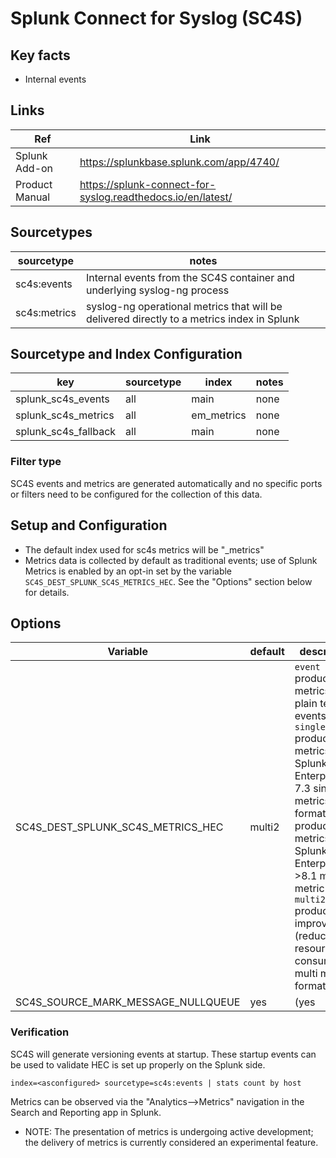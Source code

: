 # Splunk Connect for Syslog (SC4S)

## Key facts

* Internal events

## Links

| Ref            | Link                                                                                                    |
|----------------|---------------------------------------------------------------------------------------------------------|
| Splunk Add-on  | <https://splunkbase.splunk.com/app/4740/>                                                                 |
| Product Manual | <https://splunk-connect-for-syslog.readthedocs.io/en/latest/>  |

## Sourcetypes

| sourcetype     | notes                                                                                                   |
|----------------|---------------------------------------------------------------------------------------------------------|
| sc4s:events    | Internal events from the SC4S container and underlying syslog-ng process                                |
| sc4s:metrics   | syslog-ng operational metrics that will be delivered directly to a metrics index in Splunk              |

## Sourcetype and Index Configuration

| key            | sourcetype     | index          | notes          |
|----------------|----------------|----------------|----------------|
| splunk_sc4s_events    | all            | main           | none           |
| splunk_sc4s_metrics   | all            | em_metrics     | none           |
| splunk_sc4s_fallback   | all            | main     | none           |

### Filter type

SC4S events and metrics are generated automatically and no specific ports or filters need to be configured for the collection of this data.

## Setup and Configuration

* The default index used for sc4s metrics will be "_metrics"
* Metrics data is collected by default as traditional events; use of Splunk Metrics is enabled by an opt-in set by the variable `SC4S_DEST_SPLUNK_SC4S_METRICS_HEC`. See the "Options"
section below for details.

## Options

| Variable                          | default   | description    |
|-----------------------------------|-----------|----------------|
| SC4S_DEST_SPLUNK_SC4S_METRICS_HEC | multi2        | `event` produce metrics as plain text events; `single` produce metrics using Splunk Enterprise 7.3 single metrics format; `multi` produce metrics using Splunk Enterprise >8.1 multi metric format  `multi2` produces improved (reduced resource consumption) multi metric format |
| SC4S_SOURCE_MARK_MESSAGE_NULLQUEUE | yes | (yes|no) null_queue messages with the body of -- MARK -- |

### Verification

SC4S will generate versioning events at startup. These startup events can be used to validate HEC is set up properly on the Splunk side.

```
index=<asconfigured> sourcetype=sc4s:events | stats count by host
```

Metrics can be observed via the "Analytics-->Metrics" navigation in the Search and Reporting app in Splunk.

* NOTE:  The presentation of metrics is undergoing active development; the delivery of metrics is currently considered an experimental feature.
